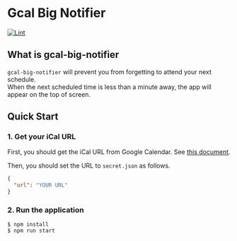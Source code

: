 # Gcal Big Notifier

[![Lint](https://github.com/blue0513/gcal-big-notifier/actions/workflows/lint.yml/badge.svg)](https://github.com/blue0513/gcal-big-notifier/actions/workflows/lint.yml)

## What is gcal-big-notifier

`gcal-big-notifier` will prevent you from forgetting to attend your next schedule.  
When the next scheduled time is less than a minute away, the app will appear on the top of screen.

## Quick Start

### 1. Get your iCal URL

First, you should get the iCal URL from Google Calendar. See [this document](https://support.google.com/calendar/answer/37648?hl=en#zippy=%2Cget-your-calendar-view-only).

Then, you should set the URL to `secret.json` as follows.

```json
{
  "url": "YOUR URL"
}
```

### 2. Run the application

```console
$ npm install
$ npm run start
```
